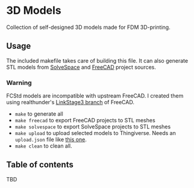 # 3D Models

Collection of self-designed 3D models made for FDM 3D-printing.

## Usage
The included makefile takes care of building this file. It can also generate STL models from [SolveSpace](https://solvespace.com) and [FreeCAD](https://www.freecadweb.org/) project sources.

### Warning
FCStd models are incompatible with upstream FreeCAD. I created them using realthunder's [LinkStage3 branch](https://github.com/realthunder/FreeCAD/tree/LinkStage3) of FreeCAD.

- `make` to generate all
- `make freecad` to export FreeCAD projects to STL meshes
- `make solvespace` to export SolveSpace projects to STL meshes
- `make upload` to upload selected models to Thingiverse. Needs an `upload.json` file like [this one](precision_screwdriver_v2/upload.json).
- `make clean` to clean all.

## Table of contents
TBD

